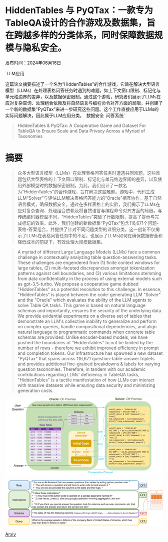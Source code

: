 # HiddenTables 与 PyQTax：一款专为TableQA设计的合作游戏及数据集，旨在跨越多样的分类体系，同时保障数据规模与隐私安全。

发布时间：2024年06月16日

`LLM应用

这篇论文摘要描述了一个名为“HiddenTables”的合作游戏，它旨在解决大型语言模型（LLMs）在处理表格问答任务时遇到的难题，如上下文窗口限制、标记化与单元格边界的差异，以及数据保密限制。通过这个游戏，研究者们展示了LLMs在应对复杂查询、处理组合依赖及将自然语言与编程命令对齐方面的局限，并创建了一个新的数据集“PyQTax”来进一步研究这些问题。这个工作直接应用于LLMs的实际问题解决，因此属于LLM应用分类。` `数据安全` `问答系统`

> HiddenTables & PyQTax: A Cooperative Game and Dataset For TableQA to Ensure Scale and Data Privacy Across a Myriad of Taxonomies

# 摘要

> 众多大型语言模型（LLMs）在处理表格问答任务时遭遇共同难题，这些难题包括大型表格的上下文窗口限制、标记化与单元格边界间的差异，以及使用外部模型时的数据保密限制。为此，我们设计了一款名为“HiddenTables”的合作游戏，旨在解决这些难题。游戏中，代码生成LLM“Solver”与评估LLM解决表格问答能力的“Oracle”相互协作，基于自然语言模式，确保数据安全。通过在多样表格上的实验，我们揭示了LLMs在应对复杂查询、处理组合依赖及将自然语言与编程命令对齐方面的局限。与传统编码器模型不同，“HiddenTables”突破了行数限制，提高了提示与完成标记的效率。此外，我们创建的新数据集“PyQTax”包含116,671个问题-表格-答案组合，并提供了针对不同问题类型的详细分类。这一创新不仅揭示了LLMs在表格问答任务中的不足，也展示了LLMs如何在确保数据安全和降低成本的前提下，有效处理大规模数据集。

> A myriad of different Large Language Models (LLMs) face a common challenge in contextually analyzing table question-answering tasks. These challenges are engendered from (1) finite context windows for large tables, (2) multi-faceted discrepancies amongst tokenization patterns against cell boundaries, and (3) various limitations stemming from data confidentiality in the process of using external models such as gpt-3.5-turbo. We propose a cooperative game dubbed "HiddenTables" as a potential resolution to this challenge. In essence, "HiddenTables" is played between the code-generating LLM "Solver" and the "Oracle" which evaluates the ability of the LLM agents to solve Table QA tasks. This game is based on natural language schemas and importantly, ensures the security of the underlying data. We provide evidential experiments on a diverse set of tables that demonstrate an LLM's collective inability to generalize and perform on complex queries, handle compositional dependencies, and align natural language to programmatic commands when concrete table schemas are provided. Unlike encoder-based models, we have pushed the boundaries of "HiddenTables" to not be limited by the number of rows - therefore we exhibit improved efficiency in prompt and completion tokens. Our infrastructure has spawned a new dataset "PyQTax" that spans across 116,671 question-table-answer triplets and provides additional fine-grained breakdowns & labels for varying question taxonomies. Therefore, in tandem with our academic contributions regarding LLMs' deficiency in TableQA tasks, "HiddenTables" is a tactile manifestation of how LLMs can interact with massive datasets while ensuring data security and minimizing generation costs.

![HiddenTables 与 PyQTax：一款专为TableQA设计的合作游戏及数据集，旨在跨越多样的分类体系，同时保障数据规模与隐私安全。](../../../paper_images/2406.10803/x1.png)

![HiddenTables 与 PyQTax：一款专为TableQA设计的合作游戏及数据集，旨在跨越多样的分类体系，同时保障数据规模与隐私安全。](../../../paper_images/2406.10803/x2.png)

[Arxiv](https://arxiv.org/abs/2406.10803)